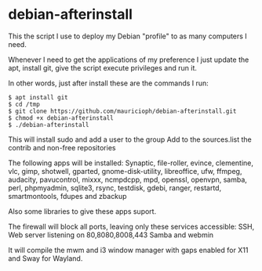 # debian-afterinstall

This the script I use to deploy my Debian "profile" to as many computers I need.

Whenever I need to get the applications of my preference I just update the apt, install git, give the script execute privileges and run it.

In other words, just after install these are the commands I run:

```$ apt update
$ apt install git
$ cd /tmp
$ git clone https://github.com/mauricioph/debian-afterinstall.git
$ chmod +x debian-afterinstall
$ ./debian-afterinstall
```

This will install sudo and add a user to the group
Add to the sources.list the contrib and non-free repositories

The following apps will be installed:
Synaptic, file-roller, evince, clementine, vlc, gimp, shotwell, gparted, gnome-disk-utility, libreoffice, ufw, ffmpeg, audacity, pavucontrol, mixxx, ncmpdcpp, mpd, openssl, openvpn, samba, perl, phpmyadmin, sqlite3, rsync, testdisk, gdebi, ranger, restartd, smartmontools, fdupes and zbackup

Also some libraries to give these apps suport.

The firewall will block all ports, leaving only these services accessible:
SSH, Web server listening on 80,8080,8008,443
Samba and webmin

It will compile the mwm and i3 window manager with gaps enabled for X11 and Sway for Wayland.
